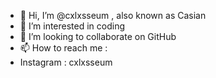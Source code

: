 - 👋 Hi, I’m @cxlxsseum , also known as Casian
- 👀 I’m interested in coding
- 💞️ I’m looking to collaborate on GitHub
- 📫 How to reach me :
- Instagram : cxlxsseum
